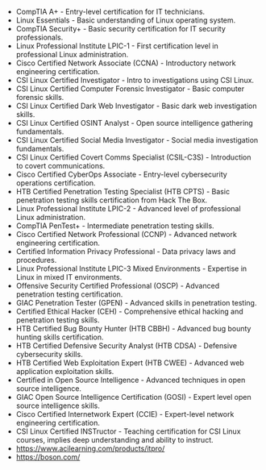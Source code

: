 - CompTIA A+ - Entry-level certification for IT technicians.
- Linux Essentials - Basic understanding of Linux operating system.
- CompTIA Security+ - Basic security certification for IT security professionals.
- Linux Professional Institute LPIC-1 - First certification level in professional Linux administration.
- Cisco Certified Network Associate (CCNA) - Introductory network engineering certification.
- CSI Linux Certified Investigator - Intro to investigations using CSI Linux.
- CSI Linux Certified Computer Forensic Investigator - Basic computer forensic skills.
- CSI Linux Certified Dark Web Investigator - Basic dark web investigation skills.
- CSI Linux Certified OSINT Analyst - Open source intelligence gathering fundamentals.
- CSI Linux Certified Social Media Investigator - Social media investigation fundamentals.
- CSI Linux Certified Covert Comms Specialist (CSIL-C3S) - Introduction to covert communications.
- Cisco Certified CyberOps Associate - Entry-level cybersecurity operations certification.
- HTB Certified Penetration Testing Specialist (HTB CPTS) - Basic penetration testing skills certification from Hack The Box.
- Linux Professional Institute LPIC-2 - Advanced level of professional Linux administration.
- CompTIA PenTest+ - Intermediate penetration testing skills.
- Cisco Certified Network Professional (CCNP) - Advanced network engineering certification.
- Certified Information Privacy Professional - Data privacy laws and procedures.
- Linux Professional Institute LPIC-3 Mixed Environments - Expertise in Linux in mixed IT environments.
- Offensive Security Certified Professional (OSCP) - Advanced penetration testing certification.
- GIAC Penetration Tester (GPEN) - Advanced skills in penetration testing.
- Certified Ethical Hacker (CEH) - Comprehensive ethical hacking and penetration testing skills.
- HTB Certified Bug Bounty Hunter (HTB CBBH) - Advanced bug bounty hunting skills certification.
- HTB Certified Defensive Security Analyst (HTB CDSA) - Defensive cybersecurity skills.
- HTB Certified Web Exploitation Expert (HTB CWEE) - Advanced web application exploitation skills.
- Certified in Open Source Intelligence - Advanced techniques in open source intelligence.
- GIAC Open Source Intelligence Certification (GOSI) - Expert level open source intelligence skills.
- Cisco Certified Internetwork Expert (CCIE) - Expert-level network engineering certification.
- CSI Linux Certified INSTructor - Teaching certification for CSI Linux courses, implies deep understanding and ability to instruct.
- https://www.acilearning.com/products/itpro/
- https://boson.com/
